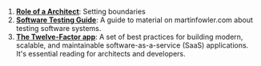 1. **[Role of a Architect](https://www.ibm.com/garage/method/practices/code/role-of-an-architect)**: Setting boundaries
2. **[Software Testing Guide](https://martinfowler.com/testing/)**: A guide to material on martinfowler.com about testing software systems.
3. **[The Twelve-Factor app](https://12factor.net)**: A set of best practices for building modern, scalable, and maintainable software-as-a-service (SaaS) applications. It's essential reading for architects and developers.